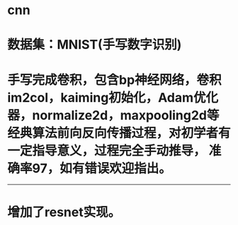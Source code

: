 # cnn
# 数据集：MNIST(手写数字识别) 
# 手写完成卷积，包含bp神经网络，卷积im2col，kaiming初始化，Adam优化器，normalize2d，maxpooling2d等经典算法前向反向传播过程，对初学者有一定指导意义，过程完全手动推导， 准确率97，如有错误欢迎指出。
------------------------
# 增加了resnet实现。
